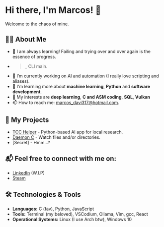 # Hi there, I'm Marcos! 👋

Welcome to the chaos of mine.

## 👨‍💻 About Me
- 🔎 I am always learning! Failing and trying over and over again is the essence of progress.
- >_ CLI main.
- 🔭 I’m currently working on AI and automation (I really love scripting and aliases).
- 🌱 I'm learning more about **machine learning**, **Python** and **software development**.
- 💬 My interests are **deep learning**, **C and ASM coding**, **SQL**, **Vulkan**
- 📫 How to reach me: [marcos_davi317@hotmail.com](mailto:marcos_davi317@hotmail.com).

## 🚀 My Projects
- [TCC Helper](https://github.com/marcosdotonion/tcc-helper) - Python-based AI app for local research.
- [Daemon C](https://github.com/marcosdotonion/daemonc) - Watch files and/or directories.
- [Secret] - Hmm...?

## 📬 Feel free to connect with me on:
- [LinkedIn](https://www.cachemonet.com/) (W.I.P)
- [Steam](https://steamcommunity.com/id/7656119804883/)

## 🛠️ Technologies & Tools
- **Languages:** C (fav), Python, JavaScript
- **Tools:** Terminal (my beloved), VSCodium, Ollama, Vim, gcc, React
- **Operational Systems:** Linux (I use Arch btw), Windows 10

